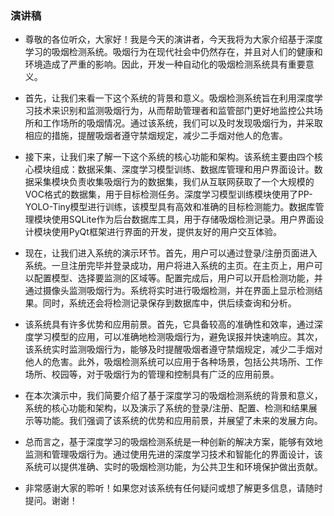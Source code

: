 ### 演讲稿
 * 尊敬的各位听众，大家好！我是今天的演讲者，今天我将为大家介绍基于深度学习的吸烟检测系统。吸烟行为在现代社会中仍然存在，并且对人们的健康和环境造成了严重的影响。因此，开发一种自动化的吸烟检测系统具有重要意义。

 * 首先，让我们来看一下这个系统的背景和意义。吸烟检测系统旨在利用深度学习技术来识别和监测吸烟行为，从而帮助管理者和监管部门更好地监控公共场所和工作场所的吸烟情况。通过该系统，我们可以及时发现吸烟行为，并采取相应的措施，提醒吸烟者遵守禁烟规定，减少二手烟对他人的危害。

* 接下来，让我们来了解一下这个系统的核心功能和架构。该系统主要由四个核心模块组成：数据采集、深度学习模型训练、数据库管理和用户界面设计。数据采集模块负责收集吸烟行为的数据集，我们从互联网获取了一个大规模的VOC格式的数据集，用于目标检测任务。深度学习模型训练模块使用了PP-YOLO-Tiny模型进行训练，该模型具有高效和准确的目标检测能力。数据库管理模块使用SQLite作为后台数据库工具，用于存储吸烟检测记录。用户界面设计模块使用PyQt框架进行界面的开发，提供友好的用户交互体验。

* 现在，让我们进入系统的演示环节。首先，用户可以通过登录/注册页面进入系统。一旦注册完毕并登录成功，用户将进入系统的主页。在主页上，用户可以配置模型、选择要监测的区域等。配置完成后，用户可以开启检测功能，并通过摄像头监测吸烟行为。系统将实时进行吸烟检测，并在界面上显示检测结果。同时，系统还会将检测记录保存到数据库中，供后续查询和分析。

* 该系统具有许多优势和应用前景。首先，它具备较高的准确性和效率，通过深度学习模型的应用，可以准确地检测吸烟行为，避免误报并快速响应。其次，该系统实时监测吸烟行为，能够及时提醒吸烟者遵守禁烟规定，减少二手烟对他人的危害。此外，吸烟检测系统可以应用于各种场景，包括公共场所、工作场所、校园等，对于吸烟行为的管理和控制具有广泛的应用前景。

* 在本次演示中，我们简要介绍了基于深度学习的吸烟检测系统的背景和意义，系统的核心功能和架构，以及演示了系统的登录/注册、配置、检测和结果展示等功能。我们强调了该系统的优势和应用前景，并展望了未来的发展方向。

* 总而言之，基于深度学习的吸烟检测系统是一种创新的解决方案，能够有效地监测和管理吸烟行为。通过使用先进的深度学习技术和智能化的界面设计，该系统可以提供准确、实时的吸烟检测功能，为公共卫生和环境保护做出贡献。

* 非常感谢大家的聆听！如果您对该系统有任何疑问或想了解更多信息，请随时提问。谢谢！